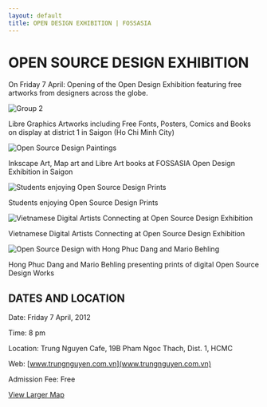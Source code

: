 ```yaml
---
layout: default
title: OPEN DESIGN EXHIBITION | FOSSASIA
---
```


# OPEN SOURCE DESIGN EXHIBITION

On Friday 7 April: Opening of the Open Design Exhibition featuring free artworks from designers across the globe.

<p><img data-src="images/group2.jpg" alt="Group 2" title="Group 2"></p>

Libre Graphics Artworks including Free Fonts, Posters, Comics and Books on display at district 1 in Saigon (Ho Chi Minh City)

<p><img data-src="images/paintings.jpg" alt="Open Source Design Paintings" title="Open Source Design Paintings"></p>

Inkscape Art, Map art and Libre Art books at FOSSASIA Open Design Exhibition in Saigon

<p><img data-src="images/opendesignexhibition1.jpg" alt="Students enjoying Open Source Design Prints" title="Open Source Design"></p>

Students enjoying Open Source Design Prints

<p><img data-src="images/opendesignexhibition2.jpg" alt="Vietnamese Digital Artists Connecting at Open Source Design Exhibition" title="Open Source Design"></p>

Vietnamese Digital Artists Connecting at Open Source Design Exhibition

<p><img data-src="images/opendesignexhibition3.jpg" alt="Open Source Design with Hong Phuc Dang and Mario Behling" title="Open Source Design"></p>

Hong Phuc Dang and Mario Behling presenting prints of digital Open Source Design Works

## DATES AND LOCATION

Date: Friday 7 April, 2012

Time: 8 pm

Location: Trung Nguyen Cafe, 19B Pham Ngoc Thach, Dist. 1, HCMC

Web: [www.trungnguyen.com.vn](www.trungnguyen.com.vn)

Admission Fee: Free

[View Larger Map](http://maps.google.com/maps?q=10.784125,106.694019&num=1&sll=10.781669,106.696912&sspn=0.010525,0.016189&ie=UTF8&source=embed&ll=10.784492,106.694069&spn=0.02951,0.051498&z=14)
